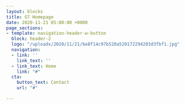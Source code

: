 ```yaml
---
layout: blocks
title: G7 Homepage
date: 2020-11-21 05:00:00 +0000
page_sections:
- template: navigation-header-w-button
  block: header-2
  logo: "/uploads/2020/11/21/be8f14c97b520a520172294203d3fbf1.jpg"
  navigation:
  - link: ''
    link_text: ''
  - link_text: Home
    link: "#"
  cta:
    button_text: Contact
    url: "#"

---
```


